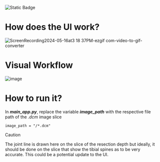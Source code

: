 ![Static Badge](https://img.shields.io/badge/status-in_progress-red?style=flat&labelColor=%237fb3d5&color=%231a5276)

# How does the UI work?
![ScreenRecording2024-05-16at3 18 37PM-ezgif com-video-to-gif-converter](https://github.com/kalamity0513/A-Study-of-the-Cobb-s-Axis/assets/115133535/b8133f47-fea4-4a77-ac7b-2326ecc623b9) 

# Visual Workflow
![image](https://github.com/kalamity0513/A-Study-of-the-Cobb-s-Axis/assets/115133535/dc94fa76-51d9-4201-8468-d3871a0bbccf)

# How to run it?
In **_main_app.py_**, replace the variable **_image_path_** with the respective file path of the _.dcm_ image slice
```
image_path = "/*.dcm"
```
> [!CAUTION]
> The joint line is drawn here on the slice of the resection depth but ideally, it should be done on the slice that show the tibial spines as to be very accurate. This could be a potential update to the UI. 


